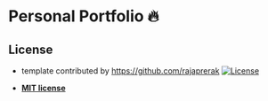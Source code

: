 # Personal Portfolio 🔥

## License
- template contributed by https://github.com/rajaprerak
[![License](http://img.shields.io/:license-mit-blue.svg?style=flat-square)](http://badges.mit-license.org)

- **[MIT license](http://opensource.org/licenses/mit-license.php)**
